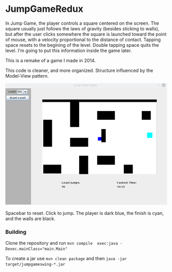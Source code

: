 # JumpGameRedux

In Jump Game, the player controls a square centered on the screen. The square usually just follows the laws of gravity (besides sticking to walls), but after the user clicks somewhere the square is launched toward the point of mouse, with a velocity proportional to the distance of contact. Tapping space resets to the begining of the level. Double tapping space quits the level. I'm going to put this information inside the game later.

This is a remake of a game I made in 2014.

This code is cleaner, and more organized. Structure influenced by the Model-View pattern.

![Raw ingame footage of player jumping](media/screenshots/jumpgame.gif)

Spacebar to reset. Click to jump. The player is dark blue, the finish is cyan, and the walls are black.


### Building

Clone the repository and run `mvn compile  exec:java -Dexec.mainClass="main.Main"`

To create a jar use `mvn clean package` and then `java -jar target/jumpgameswing-*.jar`
